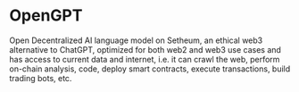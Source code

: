 # OpenGPT

Open Decentralized AI language model on Setheum, an ethical web3 alternative to ChatGPT, optimized for both web2 and web3 use cases and has access to current data and internet, i.e. it can crawl the web, perform on-chain analysis, code, deploy smart contracts, execute transactions, build trading bots, etc.
